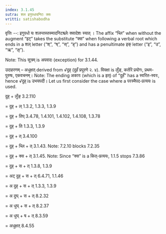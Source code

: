 ```yaml
---
index: 3.1.45
sutra: शल इगुपधादनिटः क्सः
vritti: satishabodha
---
```



वृत्तिः --: इगुपधो यः शलन्तस्तस्मादनिटश्च्लेः क्सादेशः स्यात् । The affix “च्लि” when without the augment “इट्” takes the substitute “क्स” when following a verbal root which ends in a शल् letter (“श्”, “ष्”, “स्”, “ह्”) and has a penultimate इक् letter (“इ”, “उ”, “ऋ”, “ऌ”).


Note: This सूत्रम् is अपवादः (exception) for 3.1.44.


उदाहरणम् – अधुक्षत् derived from √दुह् (दुहँ प्रपूरणे २. ४). विवक्षा is लुँङ्, कर्तरि प्रयोगः, प्रथम-पुरुषः, एकवचनम्।
Note: The ending अकारः (which is a इत्) of “दुहँ” has a स्वरित-स्वरः, hence √दुह् is उभयपदी। Let us first consider the case where a परस्मैपद-प्रत्ययः is used.


दुह् + लुँङ् 3.2.110

= दुह् + ल् 1.3.2, 1.3.3, 1.3.9

= दुह् + तिप् 3.4.78, 1.4.101, 1.4.102, 1.4.108, 1.3.78

= दुह् + ति 1.3.3, 1.3.9

= दुह् + त् 3.4.100

= दुह् + च्लि + त् 3.1.43. Note: 7.2.10 blocks 7.2.35

= दुह् + क्स + त् 3.1.45. Note: Since “क्स” is a कित्-प्रत्ययः, 1.1.5 stops 7.3.86

= दुह् + स + त् 1.3.8, 1.3.9

= अट् दुह् + स + त् 6.4.71, 1.1.46

= अ दुह् + स + त् 1.3.3, 1.3.9

= अ दुघ् + स + त् 8.2.32

= अ धुघ् + स + त् 8.2.37

= अ धुघ् + ष + त् 8.3.59

= अधुक्षत् 8.4.55

